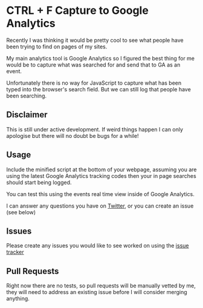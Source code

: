 # CTRL + F Capture to Google Analytics

Recently I was thinking it would be pretty cool to see what people have been trying to find on pages of my sites.

My main analytics tool is Google Analytics so I figured the best thing for me would be to capture what was searched for and send that to GA as an event.

Unfortunately there is no way for JavaScript to capture what has been typed into
the browser's search field. But we can still log that people have been
searching.

## Disclaimer

This is still under active development. If weird things happen I can only apologise but there will no doubt be bugs for a while!

## Usage

Include the minified script at the bottom of your webpage, assuming you are using the latest Google Analytics tracking codes then your in page searches should start being logged.

You can test this using the events real time view inside of Google Analytics.

I can answer any questions you have on [Twitter](https://twitter.com/tosbourn), or you can create an issue (see below)

## Issues

Please create any issues you would like to see worked on using the [issue tracker](https://github.com/tosbourn/ctrl_f_events/issues)

## Pull Requests

Right now there are no tests, so pull requests will be manually vetted by me, they will need to address an existing issue before I will consider merging anything.
